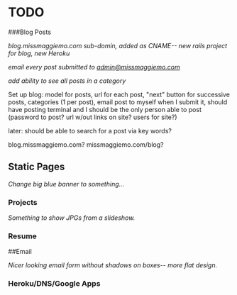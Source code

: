 # TODO


###Blog Posts

*blog.missmaggiemo.com sub-domin, added as CNAME-- new rails project for blog, new Heroku*

*email every post submitted to admin@missmaggiemo.com*

*add ability to see all posts in a category*


Set up blog: model for posts, url for each post, "next" button for successive posts, categories (1 per post), email post to myself when I submit it, should have posting terminal and I should be the only person able to post (password to post? url w/out links on site? users for site?)

later: should be able to search for a post via key words?

blog.missmaggiemo.com?
missmaggiemo.com/blog?






## Static Pages

*Change big blue banner to something...*


### Projects

*Something to show JPGs from a slideshow.*

### Resume



##Email


*Nicer looking email form without shadows on boxes-- more flat design.*


### Heroku/DNS/Google Apps

